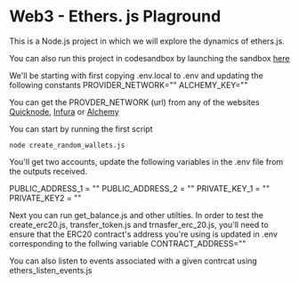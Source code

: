 # Web3 - Ethers. js Plaground

This is a Node.js project in which we will explore the dynamics of ethers.js.

You can also run this project in codesandbox by launching the sandbox [here](https://codesandbox.io/s/github/laishawadhwa/Web3-Ethers-playground)

We'll be starting with first copying .env.local to .env and updating the following constants
PROVIDER_NETWORK=""
ALCHEMY_KEY=""

You can get the PROVDER_NETWORK (url) from any of the websites [Quicknode](https://www.quicknode.com/), [Infura](https://docs.infura.io/infura/networks/ethereum/how-to/secure-a-project/project-id) or [Alchemy](https://dashboard.alchemy.com/)


You can start by running the first script
```shell
node create_random_wallets.js
```

You'll get two accounts, update the following variables in the .env file from the outputs received.

PUBLIC_ADDRESS_1 = ""
PUBLIC_ADDRESS_2 = ""
PRIVATE_KEY_1 = ""
PRIVATE_KEY2 = ""

Next you can run get_balance.js and other utilties.
In order to test the create_erc20.js, transfer_token.js and trnasfer_erc_20.js, you'll need to ensure that the ERC20 contract's address you're using is 
updated in .env corresponding to the follwing variable
CONTRACT_ADDRESS=""

You can also listen to events associated with a given contrcat using ethers_listen_events.js
